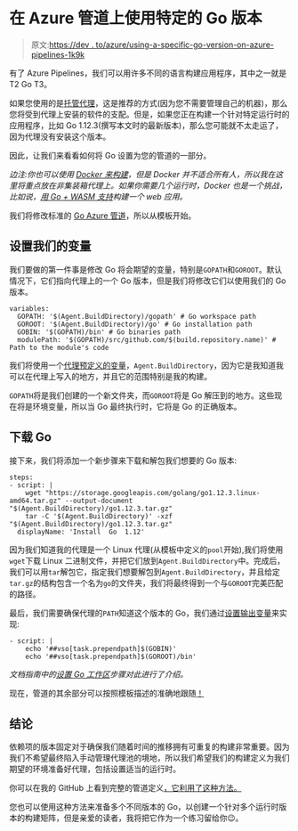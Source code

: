 # 在 Azure 管道上使用特定的 Go 版本

> 原文:[https://dev . to/azure/using-a-specific-go-version-on-azure-pipelines-1k9k](https://dev.to/azure/using-a-specific-go-version-on-azure-pipelines-1k9k)

有了 Azure Pipelines，我们可以用许多不同的语言构建应用程序，其中之一就是 T2 Go T3。

如果您使用的是[托管代理](https://docs.microsoft.com/en-us/azure/devops/pipelines/agents/hosted?view=azure-devops&WT.mc_id=devto-blog-aapowell)，这是推荐的方式(因为您不需要管理自己的机器)，那么您将受到代理上安装的软件的支配。但是，如果您正在构建一个针对特定运行时的应用程序，比如 Go 1.12.3(撰写本文时的最新版本)，那么您可能就不太走运了，因为代理没有安装这个版本。

因此，让我们来看看如何将 Go 设置为您的管道的一部分。

*边注:你也可以使用 [Docker 来构建](https://docs.microsoft.com/en-us/azure/devops/pipelines/languages/docker?view=azure-devops&WT.mc_id=devto-blog-aapowell)，但是 Docker 并不适合所有人，所以我在这里将重点放在非集装箱代理上。如果你需要几个运行时，Docker 也是一个挑战，比如说，[用 Go + WASM 支持](https://dev.to/aaronpowell/learning-golang-through-webassembly---go-wasm-typescript-and-react-klm)构建一个 web 应用。*

我们将修改标准的 [Go Azure 管道](https://docs.microsoft.com/en-us/azure/devops/pipelines/languages/go?view=azure-devops&WT.mc_id=devto-blog-aapowell)，所以从模板开始。

## [](#setting-up-our-variables)设置我们的变量

我们要做的第一件事是修改 Go 将会期望的变量，特别是`GOPATH`和`GOROOT`。默认情况下，它们指向代理上的一个 Go 版本，但是我们将修改它们以使用我们的 Go 版本。

```
variables:
  GOPATH: '$(Agent.BuildDirectory)/gopath' # Go workspace path
  GOROOT: '$(Agent.BuildDirectory)/go' # Go installation path
  GOBIN: '$(GOPATH)/bin' # Go binaries path
  modulePath: '$(GOPATH)/src/github.com/$(build.repository.name)' # Path to the module's code 
```

我们将使用一个[代理预定义的变量](https://docs.microsoft.com/en-us/azure/devops/pipelines/build/variables?view=azure-devops&tabs=yaml&WT.mc_id=devto-blog-aapowell#agent-variables)，`Agent.BuildDirectory`，因为它是我知道我可以在代理上写入的地方，并且它的范围特别是我的构建。

`GOPATH`将是我们创建的一个新文件夹，而`GOROOT`将是 Go 解压到的地方。这些现在将是环境变量，所以当 Go 最终执行时，它将是 Go 的正确版本。

## [](#downloading-go)下载 Go

接下来，我们将添加一个新步骤来下载和解包我们想要的 Go 版本:

```
steps:
- script: |
    wget "https://storage.googleapis.com/golang/go1.12.3.linux-amd64.tar.gz" --output-document "$(Agent.BuildDirectory)/go1.12.3.tar.gz"
    tar -C '$(Agent.BuildDirectory)' -xzf "$(Agent.BuildDirectory)/go1.12.3.tar.gz"
  displayName: 'Install  Go  1.12' 
```

因为我们知道我的代理是一个 Linux 代理(从模板中定义的`pool`开始),我们将使用`wget`下载 Linux 二进制文件，并把它们放到`Agent.BuildDirectory`中。完成后，我们可以用`tar`解包它，指定我们想要解包到`Agent.BuildDirectory`，并且给定`tar.gz`的结构包含一个名为`go`的文件夹，我们将最终得到一个与`GOROOT`完美匹配的路径。

最后，我们需要确保代理的`PATH`知道这个版本的 Go，我们通过[设置输出变量](https://docs.microsoft.com/en-us/azure/devops/pipelines/process/variables?view=azure-devops&tabs=yaml%2Cbatch&WT.mc_id=devto-blog-aapowell#set-in-script)来实现:

```
- script: |
    echo '##vso[task.prependpath]$(GOBIN)'
    echo '##vso[task.prependpath]$(GOROOT)/bin' 
```

*文档指南中的[设置 Go 工作区](https://docs.microsoft.com/en-us/azure/devops/pipelines/languages/go?view=azure-devops&WT.mc_id=devto-blog-aapowell#set-up-a-go-workspace)步骤对此进行了介绍。*

现在，管道的其余部分可以按照模板描述的准确地跟随[！](https://docs.microsoft.com/en-us/azure/devops/pipelines/languages/go?view=azure-devops&WT.mc_id=devto-blog-aapowell)

## [](#conclusion)结论

依赖项的版本固定对于确保我们随着时间的推移拥有可重复的构建非常重要。因为我们不希望最终陷入手动管理代理池的境地，所以我们希望我们的构建定义为我们期望的环境准备好代理，包括设置适当的运行时。

你可以在我的 GitHub 上看到完整的管道定义[，它利用了这种方法。](https://github.com/aaronpowell/oz-dev-events/blob/dcd3fc3c6c74f1da037d17993380c51ffe996bda/azure-pipelines.yml)

您也可以使用这种方法来准备多个不同版本的 Go，以创建一个针对多个运行时版本的构建矩阵，但是亲爱的读者，我将把它作为一个练习留给你😉。